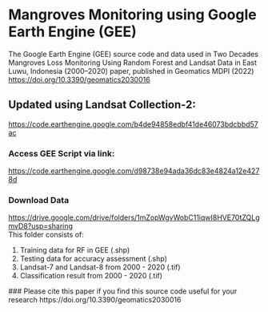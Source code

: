# Mangroves Monitoring using Google Earth Engine (GEE)
The Google Earth Engine (GEE) source code and data used in Two Decades Mangroves Loss Monitoring Using Random Forest and Landsat Data in East Luwu, Indonesia (2000–2020) paper, published in Geomatics MDPI (2022) https://doi.org/10.3390/geomatics2030016
<br>
## Updated using Landsat Collection-2:
https://code.earthengine.google.com/b4de94858edbf41de46073bdcbbd57ac
<br>
### Access GEE Script via link:
https://code.earthengine.google.com/d98738e94ada36dc83e4824a12e4278d
<br>
### Download Data
https://drive.google.com/drive/folders/1mZopWgvWobC11iqwI8HVE70tZQLgmvD8?usp=sharing
<br>
This folder consists of:
1. Training data for RF in GEE (.shp)
2. Testing data for accuracy assessment (.shp)
3. Landsat-7 and Landsat-8 from 2000 - 2020 (.tif)
4. Classification result from 2000 -  2020 (.tif)
<be>
### Please cite this paper if you find this source code useful for your research
https://doi.org/10.3390/geomatics2030016

